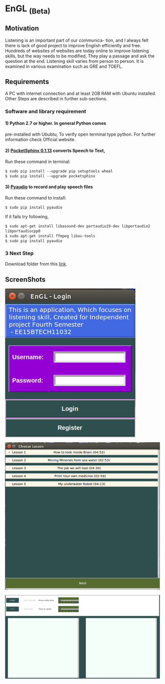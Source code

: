 # EnGL <sub>(Beta)</sub>

## Motivation
Listening is an important part of our communica-
tion, and I always felt there is lack of good project
to improve English efficiently and free. Hundreds
of websites of websites are today online to improve
listening skills, but the way needs to be modified,
They play a passage and ask the question at the
end. Listening skill varies from person to person.
It is examined in various examination such as GRE
and TOEFL.

## Requirements
A PC with internet connection and at least 2GB
RAM with Ubuntu installed. Other Steps are described in further sub-sections.

### Software and library requirement
#### 1) Python 2.7 or higher. In general Python comes
pre-installed with Ububtu, To verify open terminal type python. For further information
check Official website.
#### 2) [PocketSphinx 0.1.13](https://pypi.python.org/pypi/pocketsphinx) converts Speech to Text,
Run these command in terminal:
```$ sudo apt-get update
$ sudo pip install --upgrade pip setuptools wheel
$ sudo pip install --upgrade pocketsphinx
```
#### 3) [Pyaudio](https://people.csail.mit.edu/hubert/pyaudio/) to record and play speech files 
Run these command to install:
```
$ sudo pip install pyaudio
```
If it fails try following,
```
$ sudo apt-get install libasound-dev portaudio19-dev libportaudio2 libportaudiocpp0
$ sudo apt-get install ffmpeg libav-tools
$ sudo pip install pyaudio
```
### 3 Next Step
Download folder from this [link](https://github.com/Siddharth858/EnGL).

## ScreenShots

![alt text](https://github.com/Siddharth858/EnGL/blob/master/data/openscreen.png "Opening Screen")



![alt text](https://github.com/Siddharth858/EnGL/blob/master/data/choose_lesson.png "Choose lesson")



![alt text](https://github.com/Siddharth858/EnGL/blob/master/data/main_screen.png "Main Screen")
